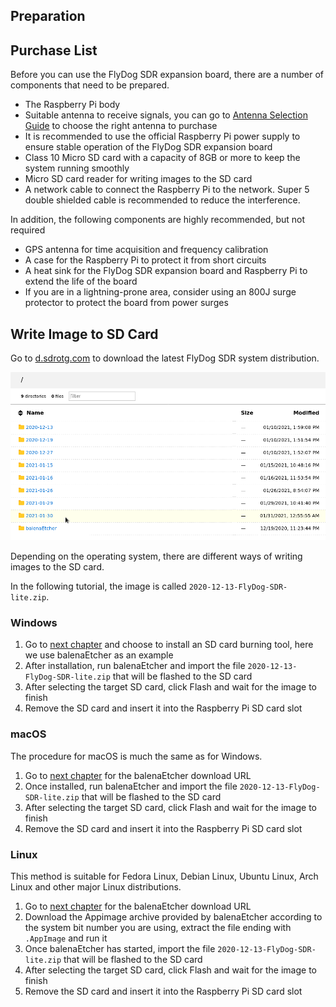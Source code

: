 ## Preparation

## Purchase List

Before you can use the FlyDog SDR expansion board, there are a number of components that need to be prepared.

 - The Raspberry Pi body
 - Suitable antenna to receive signals, you can go to [Antenna Selection Guide](https://sdrotg.com/en/guide/antenna.html) to choose the right antenna to purchase
 - It is recommended to use the official Raspberry Pi power supply to ensure stable operation of the FlyDog SDR expansion board
 - Class 10 Micro SD card with a capacity of 8GB or more to keep the system running smoothly
 - Micro SD card reader for writing images to the SD card
 - A network cable to connect the Raspberry Pi to the network. Super 5 double shielded cable is recommended to reduce the interference.

In addition, the following components are highly recommended, but not required

 - GPS antenna for time acquisition and frequency calibration
 - A case for the Raspberry Pi to protect it from short circuits
 - A heat sink for the FlyDog SDR expansion board and Raspberry Pi to extend the life of the board
 - If you are in a lightning-prone area, consider using an 800J surge protector to protect the board from power surges

## Write Image to SD Card

Go to [d.sdrotg.com](https://d.sdrotg.com) to download the latest FlyDog SDR system distribution.

![Download images](/guide/requirements_1.png "Download images")

Depending on the operating system, there are different ways of writing images to the SD card.

In the following tutorial, the image is called `2020-12-13-FlyDog-SDR-lite.zip`.

### Windows

 1. Go to [next chapter](https://sdrotg.com/en/guide/tools.html#sd-card-burning-tool) and choose to install an SD card burning tool, here we use balenaEtcher as an example
 2. After installation, run balenaEtcher and import the file `2020-12-13-FlyDog-SDR-lite.zip` that will be flashed to the SD card
 3. After selecting the target SD card, click Flash and wait for the image to finish
 4. Remove the SD card and insert it into the Raspberry Pi SD card slot

### macOS

The procedure for macOS is much the same as for Windows.

 1. Go to [next chapter](https://sdrotg.com/en/guide/tools.html#sd-card-burning-tool) for the balenaEtcher download URL
 2. Once installed, run balenaEtcher and import the file `2020-12-13-FlyDog-SDR-lite.zip` that will be flashed to the SD card
 3. After selecting the target SD card, click Flash and wait for the image to finish
 4. Remove the SD card and insert it into the Raspberry Pi SD card slot

### Linux

This method is suitable for Fedora Linux, Debian Linux, Ubuntu Linux, Arch Linux and other major Linux distributions.

 1. Go to [next chapter](https://sdrotg.com/en/guide/tools.html#sd-card-burning-tool) for the balenaEtcher download URL
 2. Download the Appimage archive provided by balenaEtcher according to the system bit number you are using, extract the file ending with `.AppImage` and run it
 3. Once balenaEtcher has started, import the file `2020-12-13-FlyDog-SDR-lite.zip` that will be flashed to the SD card
 4. After selecting the target SD card, click Flash and wait for the image to finish
 5. Remove the SD card and insert it into the Raspberry Pi SD card slot
